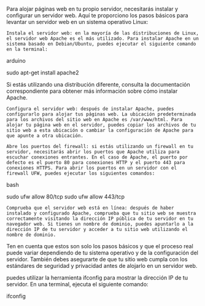 Para alojar páginas web en tu propio servidor, necesitarás instalar y configurar un servidor web. Aquí te proporciono los pasos básicos para levantar un servidor web en un sistema operativo Linux:

    Instala el servidor web: en la mayoría de las distribuciones de Linux, el servidor web Apache es el más utilizado. Para instalar Apache en un sistema basado en Debian/Ubuntu, puedes ejecutar el siguiente comando en la terminal:

arduino

sudo apt-get install apache2

Si estás utilizando una distribución diferente, consulta la documentación correspondiente para obtener más información sobre cómo instalar Apache.

    Configura el servidor web: después de instalar Apache, puedes configurarlo para alojar tus páginas web. La ubicación predeterminada para los archivos del sitio web en Apache es /var/www/html. Para alojar tu página web en el servidor, puedes copiar los archivos de tu sitio web a esta ubicación o cambiar la configuración de Apache para que apunte a otra ubicación.

    Abre los puertos del firewall: si estás utilizando un firewall en tu servidor, necesitarás abrir los puertos que Apache utiliza para escuchar conexiones entrantes. En el caso de Apache, el puerto por defecto es el puerto 80 para conexiones HTTP y el puerto 443 para conexiones HTTPS. Para abrir los puertos en un servidor con el firewall UFW, puedes ejecutar los siguientes comandos:

bash

sudo ufw allow 80/tcp
sudo ufw allow 443/tcp

    Comprueba que el servidor web está en línea: después de haber instalado y configurado Apache, comprueba que tu sitio web se muestra correctamente visitando la dirección IP pública de tu servidor en tu navegador web. Si tienes un nombre de dominio, puedes apuntarlo a la dirección IP de tu servidor y acceder a tu sitio web utilizando el nombre de dominio.

Ten en cuenta que estos son solo los pasos básicos y que el proceso real puede variar dependiendo de tu sistema operativo y de la configuración del servidor. También debes asegurarte de que tu sitio web cumpla con los estándares de seguridad y privacidad antes de alojarlo en un servidor web.

 puedes utilizar la herramienta ifconfig para mostrar la dirección IP de tu servidor. En una terminal, ejecuta el siguiente comando:

ifconfig

